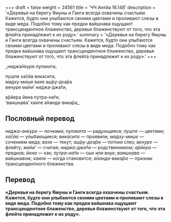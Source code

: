 +++
draft = false
weight = 24561
title = 'ЧЧ Антйа 16.148'
description = '«Деревья на берегу Ямуны и Ганги всегда охвачены счастьем. Кажется, будто они улыбаются своими цветами и проливают слезы в виде меда. Подобно тому как предки вайшнава ощущают трансцендентное блаженство, деревья блаженствуют от того, что эта флейта принадлежит к их роду».'
summary = '«Деревья на берегу Ямуны и Ганги всегда охвачены счастьем. Кажется, будто они улыбаются своими цветами и проливают слезы в виде меда. Подобно тому как предки вайшнава ощущают трансцендентное блаженство, деревья блаженствуют от того, что эта флейта принадлежит к их роду».'
+++

_ниджа̄н̇куре пулакита,  
  
пушпе ха̄сйа викасита,  
мадху-мише вахе аш́ру-дха̄ра  
вен̣уре ма̄ни’ ниджа-джа̄ти,  
  
а̄рйера йена путра-на̄ти,  
‘ваишн̣ава’ хаиле а̄нанда-вика̄ра_

## Пословный перевод

_ниджа_\-_ан̇куре_ — почками; _пулакита_ — радующиеся; _пушпе_ — цветами; _ха̄сйа_ — улыбающиеся; _викасита_ — проявили; _мадху_\-_мише_ — сочением меда; _вахе_ — текут; _аш́ру_\-_дха̄ра_ — потоки слез; _вен̣уре_ — флейту; _ма̄ни’_ — считая; _ниджа_\-_джа̄ти_ — родственником; _а̄рйера_ — предков; _йена_ — как; _путра_\-_на̄ти_ — сын или внук; _ваишн̣ава_ — вайшнавом; _хаиле_ — когда становится; _а̄нанда_\-_вика̄ра_ — признак трансцендентного блаженства.

## Перевод

**«Деревья на берегу Ямуны и Ганги всегда охвачены счастьем. Кажется, будто они улыбаются своими цветами и проливают слезы в виде меда. Подобно тому как предки вайшнава ощущают трансцендентное блаженство, деревья блаженствуют от того, что эта флейта принадлежит к их роду».**
